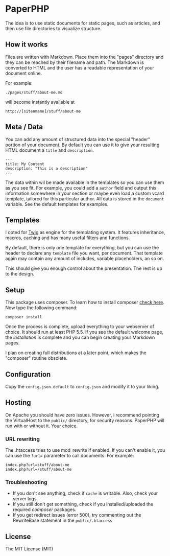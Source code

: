 # PaperPHP

The idea is to use static documents for static pages, such as 
articles, and then use file directories to visualize structure.

## How it works

Files are written with Markdown. Place them into the "pages" directory
and they can be reached by their filename and path. The Markdown is converted
to HTML and the user has a readable representation of your document online.

For example:

    ./pages/stuff/about-me.md

will become instantly available at 

    http://[sitenmame]/stuff/about-me


## Meta / Data

You can add any amount of structured data into the special "header" portion
of your document. By default you can use it to give your resulting HTML document
a `title` and `description`. 

    ---
    title: My Content
    description: "This is a description"
    ---

The data within wil be made available in the templates so you can use them as you 
see fit. For example, you could add a `author` field and output this information 
somewhere in your <head> section or maybe even load a custom vcard template, tailored
for this particular author. All data is stored in the `document` variable. See the 
default templates for examples.

## Templates

I opted for [Twig](twig.sensiolabs.org/documentation) as engine for the templating system. 
It features inheritance, macros, caching and has many useful filters and functions. 

By default, there is only one template for everything, but you can use the header to 
declare any `template` file you want, per document. That template again may contain 
any amount of includes, variable placeholders, an so on. 

This should give you enough control about the presentation. The rest is up to the design.

## Setup

This package uses composer. To learn how to install composer [check here](https://getcomposer.org/doc/00-intro.md#system-requirements).
Now type the following command:

    composer install
    
Once the process is complete, upload everything to your webserver of choice. It should run
at least PHP 5.5. If you see the default welcome page, the _installation_ is complete and you 
can begin creating your Markdown pages.

I plan on creating full distributions at a later point, which makes the "composer" routine obsolete.

## Configuration

Copy the `config.json.default` to `config.json` and modify it to your liking. 

## Hosting

On Apache you should have zero issues. However, i recommend pointing the VirtualHost to the
`public/` directory, for security reasons. PaperPHP will run with or without it. Your choice.

### URL rewriting

The .htaccess tries to use mod_rewrite if enabled. If you can't enable it, you can use the `?url=` 
parameter to call documents. For example:

    index.php?url=stuff/about-me 
    index.php?url=/stuff/about-me 

### Troubleshooting

- If you don't see anything, check if `cache` is writable. Also, check your server logs.
- If you still don't get something, check if you installed/uploaded the required _composer_ packages. 
- If you get redirect issues (error 500), try commenting out the RewriteBase statement in the `public/.htaccess`


## License

The MIT License (MIT)